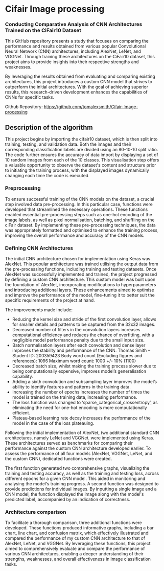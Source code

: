 # Cifair Image processing

### Conducting Comparative Analysis of CNN Architectures Trained on the CiFair10 Dataset

This GitHub repository presents a study that focuses on comparing the performance and results obtained from various popular Convolutional Neural Network (CNN) architectures, including AlexNet, LeNet, and VGGNet. Through training these architectures on the CiFair10 dataset, this project aims to provide insights into their respective strengths and weaknesses. 

By leveraging the results obtained from evaluating and comparing existing architectures, this project introduces a custom CNN model that strives to outperform the initial architectures. With the goal of achieving superior results, this research-driven development enhances the capabilities of CNNs for specific tasks.

Github Repository: https://github.com/tomalexsmith/Cifair-Image-processing

## Description of the algorithm 

This project begins by importing the cifair10 dataset, which is then split into training, testing, and validation data. Both the images and their corresponding classification labels are divided using an 80-10-10 split ratio. The code further ensures the accuracy of data import by displaying a set of 10 random images from each of the 10 classes. This visualisation step offers a valuable opportunity to observe the dataset's content and structure prior to initiating the training process, with the displayed images dynamically changing each time the code is executed.

### Preprocessing

To ensure successful training of the CNN models on the dataset, a crucial step involved data pre-processing. In this particular case, functions were developed that streamlined the necessary operations. These functions enabled essential pre-processing steps such as one-hot encoding of the image labels, as well as pixel normalisation, batching, and shuffling on the ciFair dataset. By implementing these pre-processing techniques, the data was appropriately formatted and optimised to enhance the training process, improving the overall performance and accuracy of the CNN models.

### Defining CNN Architectures

The initial CNN architecture chosen for implementation using Keras was AlexNet. This popular architecture was trained utilising the output data from the pre-processing functions, including training and testing datasets. Once AlexNet was successfully implemented and trained, the project progressed by defining a custom CNN architecture. This custom model was built upon the foundation of AlexNet, incorporating modifications to hyperparameters and introducing additional layers. These enhancements aimed to optimise and improve the performance of the model, fine-tuning it to better suit the specific requirements of the project at hand.

The improvements made include:
- Reducing the kernel size and stride of the first convolution layer, allows for smaller details
and patterns to be captured from the 32x32 images.
- Decreased number of filters in the convolution layers increases computational efficiency and
reduces the chance of overfitting, with a negligible model performance penalty due to the
small input size.
- Batch normalisation layers after each convolution and dense layer improves the stability and
performance of the CNN.
Thomas Smith – Student ID: 200359423
Body word count (Excluding figures and references): 1096
Maximum word count: 1000 +/- 10% (1100)
- Decreased batch size, whilst making the training process slower due to being
computationally expensive, improves model’s generalisation capability.
- Adding a sixth convolution and subsampling layer improves the model’s ability to identify
features and patterns in the training data.
- Increasing the number of epochs increases the number of times the model is trained on the
training data, increasing performance.
- The loss function was changed to ‘sparse_categorical_crossentropy’, as eliminating the need
for one-hot encoding is more computationally efficient.
- Plateau-based learning rate decay increases the performance of the model in the case of the
loss plateauing.

Following the initial implementation of AlexNet, two additional standard CNN architectures, namely LeNet and VGGNet, were implemented using Keras. These architectures served as benchmarks for comparing their performance against the custom CNN architecture developed earlier. To assess the performance of all four models (AlexNet, VGGNet, LeNet, and the custom CNN), dedicated functions were created.

The first function generated two comprehensive graphs, visualizing the training and testing accuracy, as well as the training and testing loss, across different epochs for a given CNN model. This aided in monitoring and analysing the model's training progress. A second function was designed to provide predictions for individual images. By inputting a single image and a CNN model, the function displayed the image along with the model's predicted label, accompanied by an indication of correctness.

### Architecture comparison

To facilitate a thorough comparison, three additional functions were developed. These functions produced informative graphs, including a bar chart, line chart, and confusion matrix, which effectively illustrated and compared the performance of my custom CNN architecture to that of AlexNet, LeNet, and VGGNet. By leveraging these functions, this project aimed to comprehensively evaluate and compare the performance of various CNN architectures, enabling a deeper understanding of their strengths, weaknesses, and overall effectiveness in image classification tasks.

